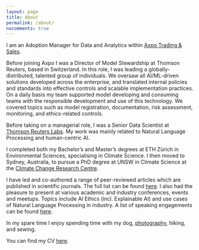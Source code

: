 ```yaml
---
layout: page
title: About
permalink: /about/
nocomments: true
---
```


I am an Adoption Manager for Data and Analytics within [Axpo Trading & Sales](https://www.axpo.com/group/en/business-areas/energy-trading-and-sales.html). 

Before joining Axpo I was a Director of Model Stewardship at Thomson Reuters, based in Switzerland. In this role, I was leading a globally-distributed, talented group of individuals. We oversaw all AI/ML-driven  solutions developed across the enterprise, and translated internal policies and standards into effective controls and scalable implementation practices. On a daily basis my team supported model developing and consuming teams with the responsible development and use of this technology. We covered topics such as model registration, documentation, risk assessment, monitoring, and ethics-related controls.

Before taking on a managerial role, I was a Senior Data Scientist at [Thomson Reuters Labs](https://innovation.thomsonreuters.com/en/labs.html). My work was mainly related to Natural Language Processing and human-centric AI.

I completed both my Bachelor’s and Master’s degrees at ETH Zürich in Environmental Sciences, specialising in Climate Science. I then moved to Sydney, Australia, to pursue a PhD degree at UNSW in Climate Science at the [Climate Change Research Centre](http://www.ccrc.unsw.edu.au/ccrc-team/students/nadja-herger).

I have led and co-authored a range of peer-reviewed articles which are published in scientific journals. The full list can be found [here](publications.md). I also had the pleasure to present at various academic and industry conferences, events and meetups. Topics include AI Ethics (incl. Explainable AI) and use cases of Natural Language Processing in industry. A list of speaking engagements can be found [here](speaking.md).  

In my spare time I enjoy spending time with my dog, [photography](https://500px.com/nadja_herger), hiking, and sewing.

You can find my CV <a href="../documents/NadjaHerger_CV.pdf" class="image fit" target="_blank">here</a>.



